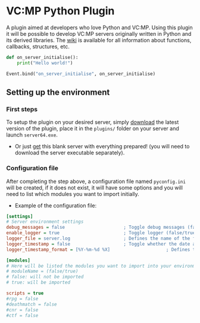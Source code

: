 # VC:MP Python Plugin

A plugin aimed at developers who love Python and VC:MP. Using this plugin it will be possible to develop VC:MP servers originally written in Python and its derived libraries.
The [wiki](https://github.com/razorn7/vcmp-python/wiki) is available for all information about functions, callbacks, structures, etc.

```python
def on_server_initialise():
    print("Hello world!")

Event.bind("on_server_initialise", on_server_initialise)
```

## Setting up the environment
### First steps
To setup the plugin on your desired server, simply [download](https://github.com/razorn7/vcmp-python/releases) the latest version of the plugin, place it in the `plugins/` folder on your server and launch `server64.exe`.
- Or just [get]() this blank server with everything prepared! (you will need to download the server executable separately).

### Configuration file
After completing the step above, a configuration file named `pyconfig.ini` will be created, if it does not exist, it will have some options and you will need to list which modules you want to import initially.

- Example of the configuration file:
```ini
[settings]
# Server environment settings
debug_messages = false						; Toggle debug messages (false/true)
enable_logger = true						; Toggle logger (false/true)
logger_file = server.log					; Defines the name of the file wich logger will write to
logger_timestamp = false					; Toggle whether the date and time on which the log line to be written will be shown
logger_timestamp_format = [%Y-%m-%d %X]		                ; Defines the format in which the date and time is shown. The following format is equivalent to [2024-01-01 00:00:00]

[modules]
# Here will be listed the modules you want to import into your environment
# moduleName = (false/true)
# false: will not be imported
# true: will be imported

scripts = true
#rpg = false
#deathmatch = false
#cnr = false
#ctf = false
```
